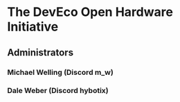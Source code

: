 # The DevEco Open Hardware Initiative

## Administrators

### Michael Welling (Discord m_w)
### Dale Weber (Discord hybotix)
